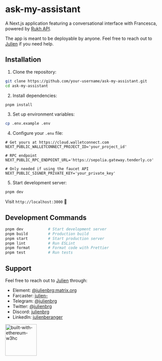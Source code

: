 # ask-my-assistant

A Next.js application featuring a conversational interface with Francesca, powered by [Rukh API](https://github.com/w3hc/rukh).

The app is meant to be deployable by anyone. Feel free to reach out to [Julien](https://github.com/julienbrg) if you need help.

## Installation

1. Clone the repository:

```bash
git clone https://github.com/your-username/ask-my-assistant.git
cd ask-my-assistant
```

2. Install dependencies:

```bash
pnpm install
```

3. Set up environment variables:

```bash
cp .env.example .env
```

4. Configure your `.env` file:

```
# Get yours at https://cloud.walletconnect.com
NEXT_PUBLIC_WALLETCONNECT_PROJECT_ID='your_project_id'

# RPC endpoint
NEXT_PUBLIC_RPC_ENDPOINT_URL='https://sepolia.gateway.tenderly.co'

# Only needed if using the faucet API
NEXT_PUBLIC_SIGNER_PRIVATE_KEY='your_private_key'
```

5. Start development server:

```bash
pnpm dev
```

Visit `http://localhost:3000` 🚀

## Development Commands

```bash
pnpm dev           # Start development server
pnpm build         # Production build
pnpm start         # Start production server
pnpm lint          # Run ESLint
pnpm format        # Format code with Prettier
pnpm test          # Run tests
```

## Support

Feel free to reach out to [Julien](https://github.com/julienbrg) through:

- Element: [@julienbrg:matrix.org](https://matrix.to/#/@julienbrg:matrix.org)
- Farcaster: [julien-](https://warpcast.com/julien-)
- Telegram: [@julienbrg](https://t.me/julienbrg)
- Twitter: [@julienbrg](https://twitter.com/julienbrg)
- Discord: [julienbrg](https://discordapp.com/users/julienbrg)
- LinkedIn: [julienberanger](https://www.linkedin.com/in/julienberanger/)

<img src="https://bafkreid5xwxz4bed67bxb2wjmwsec4uhlcjviwy7pkzwoyu5oesjd3sp64.ipfs.w3s.link" alt="built-with-ethereum-w3hc" width="100"/>

